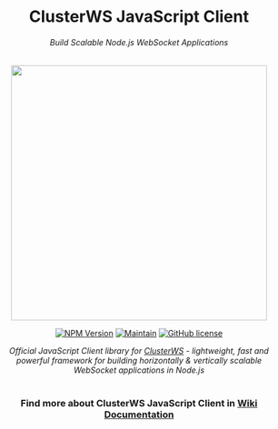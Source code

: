 <h1 align="center">ClusterWS JavaScript Client</h1> 
<h6 align="center">Build Scalable Node.js WebSocket Applications</h6>

<p align="center">
 <img src="https://cdn.rawgit.com/goriunov/159120ca6a883d8d4e75543ec395d361/raw/d22028ecc726d7d3cc30a2a85cc7cc454b0afada/clusterws.svg" width="450">
</p>

<p align="center">
    <a href="https://www.npmjs.com/package/clusterws-client-js"><img src="https://img.shields.io/badge/npm-2.2.1-9B1F82.svg?style=for-the-badge" alt="NPM Version" /></a>
    <a href="https://github.com/ClusterWS/ClusterWS-Client-JS/graphs/commit-activity"><img src="https://img.shields.io/badge/Maintain-Yes-9B1F82.svg?style=for-the-badge" alt="Maintain" /></a>
    <a href="https://github.com/ClusterWS/ClusterWS-Client-JS/blob/master/LICENSE"><img src="https://img.shields.io/badge/LICENSE-MIT-9B1F82.svg?style=for-the-badge" alt="GitHub license"/></a>
</p>

<p align="center">
    <i>Official JavaScript Client library for <a href="https://github.com/ClusterWS/ClusterWS">ClusterWS</a> - lightweight, fast and powerful framework for building horizontally & vertically scalable WebSocket applications in Node.js</i>
</p>

<h1></h1>
<h3 align="center">
    Find more about ClusterWS JavaScript Client in <a href="https://github.com/ClusterWS/ClusterWS-Client-JS/wiki"><strong>Wiki Documentation</strong></a>
</h3>
